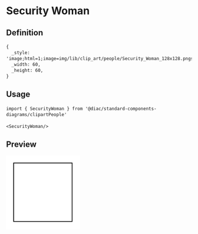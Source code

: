 # Security Woman

## Definition

```
{
  _style: 'image;html=1;image=img/lib/clip_art/people/Security_Woman_128x128.pngstrokeColor=none;',
  _width: 60,
  _height: 60,
}
```

## Usage

```
import { SecurityWoman } from '@diac/standard-components-diagrams/clipartPeople'

<SecurityWoman/>
```

## Preview

<img src="./security-woman.png" width="200"/>
